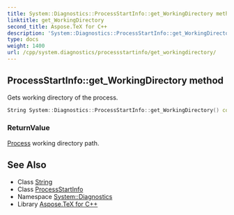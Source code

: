 ```yaml
---
title: System::Diagnostics::ProcessStartInfo::get_WorkingDirectory method
linktitle: get_WorkingDirectory
second_title: Aspose.TeX for C++
description: 'System::Diagnostics::ProcessStartInfo::get_WorkingDirectory method. Gets working directory of the process in C++.'
type: docs
weight: 1400
url: /cpp/system.diagnostics/processstartinfo/get_workingdirectory/
---
```

## ProcessStartInfo::get_WorkingDirectory method


Gets working directory of the process.

```cpp
String System::Diagnostics::ProcessStartInfo::get_WorkingDirectory() const
```


### ReturnValue

[Process](../../process/) working directory path.

## See Also

* Class [String](../../../system/string/)
* Class [ProcessStartInfo](../)
* Namespace [System::Diagnostics](../../)
* Library [Aspose.TeX for C++](../../../)
